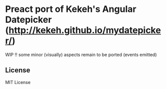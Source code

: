 

# Preact port of Kekeh's Angular Datepicker (http://kekeh.github.io/mydatepicker/)

WIP !!  some minor (visually) aspects remain to be ported (events emitted)


## License

MIT License
